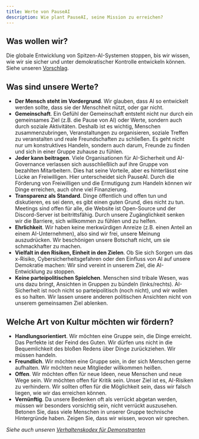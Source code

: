 ```yaml
---
title: Werte von PauseAI
description: Wie plant PauseAI, seine Mission zu erreichen?
---
```


## Was wollen wir?

Die globale Entwicklung von Spitzen-AI-Systemen stoppen, bis wir wissen, wie wir sie sicher und unter demokratischer Kontrolle entwickeln können. Siehe unseren [Vorschlag](/proposal).

## Was sind unsere Werte?

- **Der Mensch steht im Vordergrund**. Wir glauben, dass AI so entwickelt werden sollte, dass sie der Menschheit nützt, oder gar nicht.
- **Gemeinschaft**. Ein Gefühl der Gemeinschaft entsteht nicht nur durch ein gemeinsames Ziel (z.B. die Pause von AI) oder Werte, sondern auch durch soziale Aktivitäten. Deshalb ist es wichtig, Menschen zusammenzubringen, Veranstaltungen zu organisieren, soziale Treffen zu veranstalten und reale Freundschaften zu schließen. Es geht nicht nur um konstruktives Handeln, sondern auch darum, Freunde zu finden und sich in einer Gruppe zuhause zu fühlen.
- **Jeder kann beitragen**. Viele Organisationen für AI-Sicherheit und AI-Governance verlassen sich ausschließlich auf ihre Gruppe von bezahlten Mitarbeitern. Dies hat seine Vorteile, aber es hinterlässt eine Lücke an Freiwilligen. Hier unterscheidet sich PauseAI. Durch die Förderung von Freiwilligen und die Ermutigung zum Handeln können wir Dinge erreichen, auch ohne viel Finanzierung.
- **Transparenz als Standard**. Dinge öffentlich und offen tun und diskutieren, es sei denn, es gibt einen guten Grund, dies nicht zu tun. Meetings sind offen für alle, die Website ist Open-Source und der Discord-Server ist beitrittsfähig. Durch unsere Zugänglichkeit senken wir die Barriere, sich willkommen zu fühlen und zu helfen.
- **Ehrlichkeit**. Wir haben keine merkwürdigen Anreize (z.B. einen Anteil an einem AI-Unternehmen), also sind wir frei, unsere Meinung auszudrücken. Wir beschönigen unsere Botschaft nicht, um sie schmackhafter zu machen.
- **Vielfalt in den Risiken, Einheit in den Zielen**. Ob Sie sich Sorgen um das x-Risiko, Cybersicherheitsgefahren oder den Einfluss von AI auf unsere Demokratie machen: Wir sind vereint in unserem Ziel, die AI-Entwicklung zu stoppen.
- **Keine parteipolitischen Spielchen**. Menschen sind tribale Wesen, was uns dazu bringt, Ansichten in Gruppen zu bündeln (links/rechts). AI-Sicherheit ist noch nicht so parteipolitisch (noch nicht), und wir wollen es so halten. Wir lassen unsere anderen politischen Ansichten nicht von unserem gemeinsamen Ziel ablenken.

## Welche Art von Kultur möchten wir fördern?

- **Handlungsorientiert**. Wir möchten eine Gruppe sein, die Dinge erreicht. Das Perfekte ist der Feind des Guten. Wir dürfen uns nicht in die Bequemlichkeit des bloßen Redens über Dinge zurückziehen. Wir müssen handeln.
- **Freundlich**. Wir möchten eine Gruppe sein, in der sich Menschen gerne aufhalten. Wir möchten neue Mitglieder willkommen heißen.
- **Offen**. Wir möchten offen für neue Ideen, neue Menschen und neue Wege sein. Wir möchten offen für Kritik sein. Unser Ziel ist es, AI-Risiken zu verhindern. Wir sollten offen für die Möglichkeit sein, dass wir falsch liegen, wie wir das erreichen können.
- **Vernünftig**. Da unsere Bedenken oft als verrückt abgetan werden, müssen wir besonders vorsichtig sein, nicht verrückt auszusehen. Betonen Sie, dass viele Menschen in unserer Gruppe technische Hintergründe haben. Zeigen Sie, dass wir wissen, wovon wir sprechen.

_Siehe auch unseren [Verhaltenskodex für Demonstranten](/protesters-code-of-conduct)_